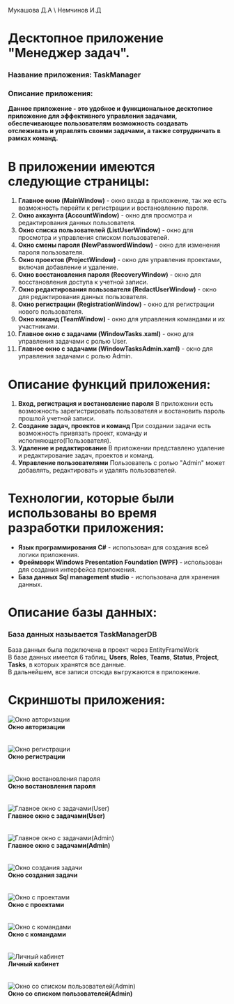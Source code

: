Мукашова Д.А \ Немчинов И.Д
# Десктопное приложение "Менеджер задач".

### Название приложения: TaskManager
### Описание приложения:
**Данное приложение - это удобное и функциональное десктопное приложение для эффективного управления задачами, обеспечивающее пользователям возможность создавать отслеживать и управлять своими задачами, а также сотрудничать в рамках команд.**

# В приложении имеются следующие страницы:
1. **Главное окно (MainWindow)** - окно входа в приложение, так же есть возможность перейти к регистрации и востановлению пароля.
2. **Окно аккаунта (AccountWindow)** - окно для просмотра и редактирования данных пользователя.
3. **Окно списка пользователей (ListUserWindow)** - окно для просмотра и управления списком пользователей.
4. **Окно смены пароля (NewPasswordWindow)** - окно для изменения пароля пользователя.
5. **Окно проектов (ProjectWindow)** - окно для управления проектами, включая добавление и удаление.
6. **Окно восстановления пароля (RecoveryWindow)** - окно для восстановления доступа к учетной записи.
7. **Окно редактирования пользователя (RedactUserWindow)** - окно для редактирования данных пользователя.
8. **Окно регистрации (RegistrationWindow)** - окно для регистрации нового пользователя.
9. **Окно команд (TeamWindow)** - окно для управления командами и их участниками.
10. **Главное окно с задачами (WindowTasks.xaml)** - окно для управления задачами с ролью User.
11. **Главное окно с задачами (WindowTasksAdmin.xaml)** - окно для управления задачами с ролью Admin.
 

# Описание функций приложения:
1. **Вход, регистрация и востановление пароля** В приложении есть возможность зарегистрировать пользователя и востановить пароль прошлой учетной записи.
2. **Создание задач, проектов и команд** При создании задачи есть возможность привязать проект, команду и исполняющего(Пользователя).
3. **Удаление и редактирование** В приложении представлено удаление и редактирование задач, проектов и команд.
4. **Управление пользователями** Пользователь с ролью "Admin" может добавлять, редактировать и удалять пользователей.

# Технологии, которые были использованы во время разработки приложения:
- **Язык программирования C#** - использован для создания всей логики приложения.
- **Фреймворк Windows Presentation Foundation (WPF)** - использован для создания интерфейса приложения.
- **База данных Sql management studio** - использована для хранения данных.

# Описание базы данных:
### База данных называется TaskManagerDB <br/>
База данных была подключена в проект через EntityFrameWork </br>
В базе данных имеется 6 таблиц, **Users**, **Roles**, **Teams**, **Status**, **Project**, **Tasks**, в которых хранятся все данные. <br/>
В дальнейшем, все записи отсюда выгружаются в приложение.

# Скриншоты приложения:
![Окно авторизации](https://github.com/qwerzxcvbn/TaskManager/blob/main/Image/Main1.png)</br>
**Окно авторизации**
</br></br></br>
![Окно регистрации](https://github.com/qwerzxcvbn/TaskManager/blob/main/Image/Registr1.png)</br>
**Окно регистрации**
</br></br></br>
![Окно востановления пароля](https://github.com/qwerzxcvbn/TaskManager/blob/main/Image/Vostanovlenie1.png)</br>
**Окно востановления пароля**
</br></br></br>
![Главное окно с задачами(User)](https://github.com/qwerzxcvbn/TaskManager/blob/main/Image/TasksWindow1.png)</br>
**Главное окно с задачами(User)**
</br></br></br>
![Главное окно с задачами(Admin)](https://github.com/qwerzxcvbn/TaskManager/blob/main/Image/TaskWindowAdmin1.png)</br>
**Главное окно с задачами(Admin)**
</br></br></br>
![Окно создания задачи](https://github.com/qwerzxcvbn/TaskManager/blob/main/Image/AddTask1.png)</br>
**Окно создания задачи**
</br></br></br>
![Окно с проектами](https://github.com/qwerzxcvbn/TaskManager/blob/main/Image/ProjectWindow1.png)</br>
**Окно с проектами**
</br></br></br>
![Окно с командами](https://github.com/qwerzxcvbn/TaskManager/blob/main/Image/TeamWindow1.png)</br>
**Окно с командами**
</br></br></br>
![Личный кабинет](https://github.com/qwerzxcvbn/TaskManager/blob/main/Image/AccountWindow1.png)</br>
**Личный кабинет**
</br></br></br>
![Окно со списком пользователей(Admin)](https://github.com/qwerzxcvbn/TaskManager/blob/main/Image/ListUserWindow.png)</br>
**Окно со списком пользователей(Admin)**
</br></br></br>
